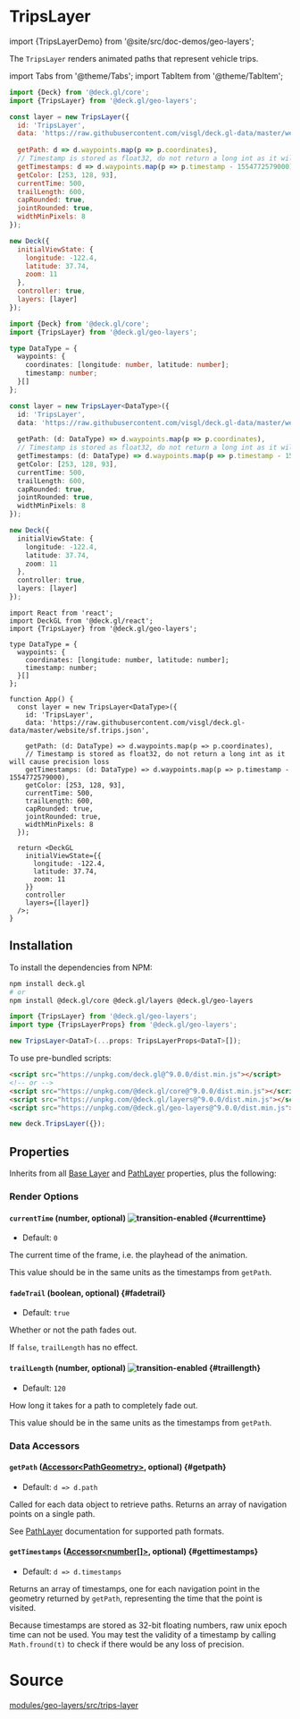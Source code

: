 # TripsLayer

import {TripsLayerDemo} from '@site/src/doc-demos/geo-layers';

<TripsLayerDemo />

The `TripsLayer` renders animated paths that represent vehicle trips.



import Tabs from '@theme/Tabs';
import TabItem from '@theme/TabItem';

<Tabs groupId="language">
  <TabItem value="js" label="JavaScript">

```js
import {Deck} from '@deck.gl/core';
import {TripsLayer} from '@deck.gl/geo-layers';

const layer = new TripsLayer({
  id: 'TripsLayer',
  data: 'https://raw.githubusercontent.com/visgl/deck.gl-data/master/website/sf.trips.json',
  
  getPath: d => d.waypoints.map(p => p.coordinates),
  // Timestamp is stored as float32, do not return a long int as it will cause precision loss
  getTimestamps: d => d.waypoints.map(p => p.timestamp - 1554772579000),
  getColor: [253, 128, 93],
  currentTime: 500,
  trailLength: 600,
  capRounded: true,
  jointRounded: true,
  widthMinPixels: 8
});

new Deck({
  initialViewState: {
    longitude: -122.4,
    latitude: 37.74,
    zoom: 11
  },
  controller: true,
  layers: [layer]
});
```

  </TabItem>
  <TabItem value="ts" label="TypeScript">

```ts
import {Deck} from '@deck.gl/core';
import {TripsLayer} from '@deck.gl/geo-layers';

type DataType = {
  waypoints: {
    coordinates: [longitude: number, latitude: number];
    timestamp: number;
  }[]
};

const layer = new TripsLayer<DataType>({
  id: 'TripsLayer',
  data: 'https://raw.githubusercontent.com/visgl/deck.gl-data/master/website/sf.trips.json',
  
  getPath: (d: DataType) => d.waypoints.map(p => p.coordinates),
  // Timestamp is stored as float32, do not return a long int as it will cause precision loss
  getTimestamps: (d: DataType) => d.waypoints.map(p => p.timestamp - 1554772579000),
  getColor: [253, 128, 93],
  currentTime: 500,
  trailLength: 600,
  capRounded: true,
  jointRounded: true,
  widthMinPixels: 8
});

new Deck({
  initialViewState: {
    longitude: -122.4,
    latitude: 37.74,
    zoom: 11
  },
  controller: true,
  layers: [layer]
});
```

  </TabItem>
  <TabItem value="react" label="React">

```tsx
import React from 'react';
import DeckGL from '@deck.gl/react';
import {TripsLayer} from '@deck.gl/geo-layers';

type DataType = {
  waypoints: {
    coordinates: [longitude: number, latitude: number];
    timestamp: number;
  }[]
};

function App() {
  const layer = new TripsLayer<DataType>({
    id: 'TripsLayer',
    data: 'https://raw.githubusercontent.com/visgl/deck.gl-data/master/website/sf.trips.json',
    
    getPath: (d: DataType) => d.waypoints.map(p => p.coordinates),
    // Timestamp is stored as float32, do not return a long int as it will cause precision loss
    getTimestamps: (d: DataType) => d.waypoints.map(p => p.timestamp - 1554772579000),
    getColor: [253, 128, 93],
    currentTime: 500,
    trailLength: 600,
    capRounded: true,
    jointRounded: true,
    widthMinPixels: 8
  });

  return <DeckGL
    initialViewState={{
      longitude: -122.4,
      latitude: 37.74,
      zoom: 11
    }}
    controller
    layers={[layer]}
  />;
}
```

  </TabItem>
</Tabs>



## Installation

To install the dependencies from NPM:

```bash
npm install deck.gl
# or
npm install @deck.gl/core @deck.gl/layers @deck.gl/geo-layers
```

```ts
import {TripsLayer} from '@deck.gl/geo-layers';
import type {TripsLayerProps} from '@deck.gl/geo-layers';

new TripsLayer<DataT>(...props: TripsLayerProps<DataT>[]);
```

To use pre-bundled scripts:

```html
<script src="https://unpkg.com/deck.gl@^9.0.0/dist.min.js"></script>
<!-- or -->
<script src="https://unpkg.com/@deck.gl/core@^9.0.0/dist.min.js"></script>
<script src="https://unpkg.com/@deck.gl/layers@^9.0.0/dist.min.js"></script>
<script src="https://unpkg.com/@deck.gl/geo-layers@^9.0.0/dist.min.js"></script>
```

```js
new deck.TripsLayer({});
```


## Properties

Inherits from all [Base Layer](../core/layer.md) and [PathLayer](../layers/path-layer.md) properties, plus the following:

### Render Options

#### `currentTime` (number, optional) ![transition-enabled](https://img.shields.io/badge/transition-enabled-green.svg?style=flat-square") {#currenttime}

- Default: `0`

The current time of the frame, i.e. the playhead of the animation.

This value should be in the same units as the timestamps from `getPath`.

#### `fadeTrail` (boolean, optional) {#fadetrail}

- Default: `true`

Whether or not the path fades out.

If `false`, `trailLength` has no effect.

#### `trailLength` (number, optional) ![transition-enabled](https://img.shields.io/badge/transition-enabled-green.svg?style=flat-square") {#traillength}

- Default: `120`

How long it takes for a path to completely fade out.

This value should be in the same units as the timestamps from `getPath`.

### Data Accessors

#### `getPath` ([Accessor&lt;PathGeometry&gt;](../../developer-guide/using-layers.md#accessors), optional) {#getpath}

- Default: `d => d.path`

Called for each data object to retrieve paths.
Returns an array of navigation points on a single path.

See [PathLayer](../layers/path-layer.md) documentation for supported path formats.

#### `getTimestamps` ([Accessor&lt;number[]&gt;](../../developer-guide/using-layers.md#accessors), optional) {#gettimestamps}

- Default: `d => d.timestamps`

Returns an array of timestamps, one for each navigation point in the geometry returned by `getPath`, representing the time that the point is visited.

Because timestamps are stored as 32-bit floating numbers, raw unix epoch time can not be used. You may test the validity of a timestamp by calling `Math.fround(t)` to check if there would be any loss of precision.


# Source

[modules/geo-layers/src/trips-layer](https://github.com/visgl/deck.gl/tree/9.1-release/modules/geo-layers/src/trips-layer)
